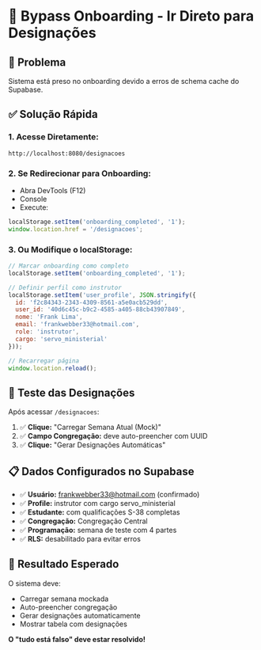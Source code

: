 # 🚀 Bypass Onboarding - Ir Direto para Designações

## 🎯 Problema
Sistema está preso no onboarding devido a erros de schema cache do Supabase.

## ✅ Solução Rápida

### 1. Acesse Diretamente:
```
http://localhost:8080/designacoes
```

### 2. Se Redirecionar para Onboarding:
- Abra DevTools (F12)
- Console
- Execute:
```javascript
localStorage.setItem('onboarding_completed', '1');
window.location.href = '/designacoes';
```

### 3. Ou Modifique o localStorage:
```javascript
// Marcar onboarding como completo
localStorage.setItem('onboarding_completed', '1');

// Definir perfil como instrutor
localStorage.setItem('user_profile', JSON.stringify({
  id: 'f2c84343-2343-4309-8561-a5e0acb529dd',
  user_id: '40d6c45c-b9c2-4585-a405-88cb43907849',
  nome: 'Frank Lima',
  email: 'frankwebber33@hotmail.com',
  role: 'instrutor',
  cargo: 'servo_ministerial'
}));

// Recarregar página
window.location.reload();
```

## 🎯 Teste das Designações

Após acessar `/designacoes`:

1. ✅ **Clique:** "Carregar Semana Atual (Mock)"
2. ✅ **Campo Congregação:** deve auto-preencher com UUID
3. ✅ **Clique:** "Gerar Designações Automáticas"

## 📋 Dados Configurados no Supabase

- ✅ **Usuário:** frankwebber33@hotmail.com (confirmado)
- ✅ **Profile:** instrutor com cargo servo_ministerial
- ✅ **Estudante:** com qualificações S-38 completas
- ✅ **Congregação:** Congregação Central
- ✅ **Programação:** semana de teste com 4 partes
- ✅ **RLS:** desabilitado para evitar erros

## 🚀 Resultado Esperado

O sistema deve:
- Carregar semana mockada
- Auto-preencher congregação
- Gerar designações automaticamente
- Mostrar tabela com designações

**O "tudo está falso" deve estar resolvido!**